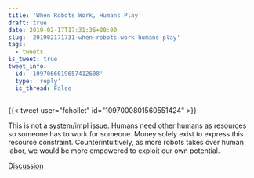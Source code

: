 ```yaml
---
title: 'When Robots Work, Humans Play'
draft: true
date: 2019-02-17T17:31:36+00:00
slug: '201902171731-when-robots-work-humans-play'
tags:
  - tweets
is_tweet: true
tweet_info:
  id: '1097066019657412608'
  type: 'reply'
  is_thread: False
---
```




{{< tweet user="fchollet" id="1097000801560551424" >}}

This is not a system/impl issue. Humans need other humans as resources so someone has to work for someone. Money solely exist to express this resource constraint. Counterintuitively, as more robots takes over human labor, we would be more empowered to exploit our own potential.

[Discussion](https://x.com/sytelus/status/1097066019657412608)
